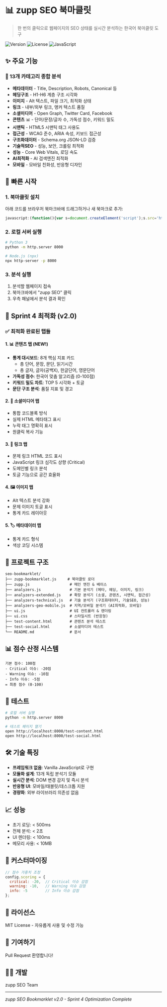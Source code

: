 # 📊 zupp SEO 북마클릿

> 한 번의 클릭으로 웹페이지의 SEO 상태를 실시간 분석하는 한국어 북마클릿 도구

![Version](https://img.shields.io/badge/version-2.0.0-blue)
![License](https://img.shields.io/badge/license-MIT-green)
![JavaScript](https://img.shields.io/badge/JavaScript-ES6+-yellow)

## ✨ 주요 기능

### 📱 13개 카테고리 종합 분석
- **메타데이터** - Title, Description, Robots, Canonical 등
- **헤딩구조** - H1-H6 계층 구조 시각화
- **이미지** - Alt 텍스트, 파일 크기, 최적화 상태
- **링크** - 내부/외부 링크, 앵커 텍스트 품질
- **소셜미디어** - Open Graph, Twitter Card, Facebook
- **콘텐츠** 📊 - 단어/문장/글자 수, 가독성 점수, 키워드 밀도
- **시맨틱** - HTML5 시맨틱 태그 사용도
- **접근성** - WCAG 준수, ARIA 속성, 키보드 접근성
- **구조화데이터** - Schema.org JSON-LD 검증
- **기술적SEO** - 성능, 보안, 크롤링 최적화
- **성능** - Core Web Vitals, 로딩 속도
- **AI최적화** - AI 검색엔진 최적화
- **모바일** - 모바일 친화성, 반응형 디자인

## 🚀 빠른 시작

### 1. 북마클릿 설치
아래 코드를 브라우저 북마크바에 드래그하거나 새 북마크로 추가:
```javascript
javascript:(function(){var s=document.createElement('script');s.src='http://localhost:8000/zupp-bookmarklet.js';document.body.appendChild(s);})();
```

### 2. 로컬 서버 실행
```bash
# Python 3
python -m http.server 8000

# Node.js (npx)
npx http-server -p 8000
```

### 3. 분석 실행
1. 분석할 웹페이지 접속
2. 북마크바에서 "zupp SEO" 클릭
3. 우측 패널에서 분석 결과 확인

## 🎯 Sprint 4 최적화 (v2.0)

### ✅ 최적화 완료된 탭들

#### 1. 📊 **콘텐츠 탭** (NEW!)
- **통계 대시보드**: 8개 핵심 지표 카드
  - 총 단어, 문장, 문단, 읽기시간
  - 총 글자, 글자(공백X), 한글단어, 영문단어
- **가독성 점수**: 한국어 맞춤 알고리즘 (0-100점)
- **키워드 밀도 차트**: TOP 5 시각화 + 토글
- **문단 구조 분석**: 품질 지표 및 경고

#### 2. 📱 **소셜미디어 탭**
- 통합 코드블록 방식
- 실제 HTML 메타태그 표시
- 누락 태그 명확히 표시
- 원클릭 복사 기능

#### 3. 🔗 **링크 탭**
- 문제 링크 HTML 코드 표시
- JavaScript 링크 심각도 상향 (Critical)
- 도메인별 링크 분석
- 토글 기능으로 공간 효율화

#### 4. 🖼️ **이미지 탭**
- Alt 텍스트 분석 강화
- 문제 이미지 토글 표시
- 통계 카드 레이아웃

#### 5. 🏷️ **메타데이터 탭**
- 통계 카드 형식
- 색상 코딩 시스템

## 📁 프로젝트 구조
```
seo-bookmarklet/
├── zupp-bookmarklet.js     # 북마클릿 로더
├── zupp.js                  # 메인 엔진 & 베이스
├── analyzers.js             # 기본 분석기 (메타, 헤딩, 이미지, 링크)
├── analyzers-extended.js    # 확장 분석기 (소셜, 콘텐츠, 시맨틱, 접근성)
├── analyzers-technical.js   # 기술 분석기 (구조화데이터, 기술SEO, 성능)
├── analyzers-geo-mobile.js  # 지역/모바일 분석기 (AI최적화, 모바일)
├── ui.js                    # UI 컨트롤러 & 렌더링
├── ui.css                   # 스타일시트 (반응형)
├── test-content.html        # 콘텐츠 분석 테스트
├── test-social.html         # 소셜미디어 테스트
└── README.md                # 문서
```

## 📊 점수 산정 시스템
```
기본 점수: 100점
- Critical 이슈: -20점
- Warning 이슈: -10점  
- Info 이슈: -5점
= 최종 점수 (0-100)
```

## 🧪 테스트
```bash
# 로컬 서버 실행
python -m http.server 8000

# 테스트 페이지 열기
open http://localhost:8000/test-content.html
open http://localhost:8000/test-social.html
```

## 🛠 기술 특징
- **프레임워크 없음**: Vanilla JavaScript로 구현
- **모듈화 설계**: 13개 독립 분석기 모듈
- **실시간 분석**: DOM 변경 감지 및 즉시 분석
- **반응형 UI**: 모바일/태블릿/데스크톱 지원
- **경량화**: 외부 라이브러리 의존성 없음

## 📈 성능
- 초기 로딩: < 500ms
- 전체 분석: < 2초
- UI 렌더링: < 100ms
- 메모리 사용: < 10MB

## 🔧 커스터마이징
```javascript
// 점수 가중치 조정
config.scoring = {
  critical: -20,  // Critical 이슈 감점
  warning: -10,   // Warning 이슈 감점
  info: -5        // Info 이슈 감점
};
```

## 📝 라이선스
MIT License - 자유롭게 사용 및 수정 가능

## 🤝 기여하기
Pull Request 환영합니다!

## 👨‍💻 개발
zupp SEO Team

---
*zupp SEO Bookmarklet v2.0 - Sprint 4 Optimization Complete*